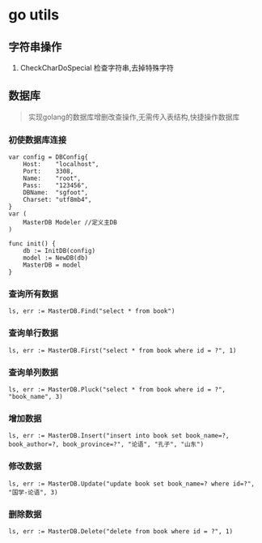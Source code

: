 # go utils


## 字符串操作
1. CheckCharDoSpecial 检查字符串,去掉特殊字符


## 数据库
> 实现golang的数据库增删改查操作,无需传入表结构,快捷操作数据库

### 初使数据库连接
```
var config = DBConfig{
	Host:    "localhost",
	Port:    3308,
	Name:    "root",
	Pass:    "123456",
	DBName:  "sgfoot",
	Charset: "utf8mb4",
}
var (
	MasterDB Modeler //定义主DB
)

func init() {
	db := InitDB(config)
	model := NewDB(db)
	MasterDB = model
}
```

### 查询所有数据

```
ls, err := MasterDB.Find("select * from book")
```

### 查询单行数据

```
ls, err := MasterDB.First("select * from book where id = ?", 1)
```

### 查询单列数据

```
ls, err := MasterDB.Pluck("select * from book where id = ?", "book_name", 3)
```

### 增加数据
```
ls, err := MasterDB.Insert("insert into book set book_name=?, book_author=?, book_province=?", "论语", "孔子", "山东")
```


### 修改数据
```
ls, err := MasterDB.Update("update book set book_name=? where id=?", "国学-论语", 3)
```


### 删除数据
```
ls, err := MasterDB.Delete("delete from book where id = ?", 1)
```
